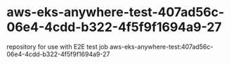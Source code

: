 # aws-eks-anywhere-test-407ad56c-06e4-4cdd-b322-4f5f9f1694a9-27
repository for use with E2E test job aws-eks-anywhere-test:407ad56c-06e4-4cdd-b322-4f5f9f1694a9-27
